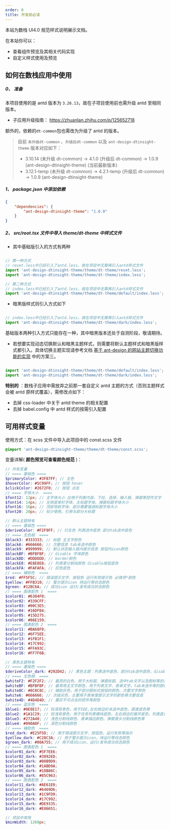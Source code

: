 ```yaml
---
order: 0
title: 开发前必读
---
```


本站为数栈 UI4.0 规范样式说明展示文档。

在本站你可以：

- 查看组件预览及其相关代码实现
- 自定义样式使用及预览

## 如何在数栈应用中使用

##### 0、 准备

本项目使用的是 antd 版本为 `3.26.13`，故在子项目使用前也需升级 antd 至相同版本。

- 子应用升级指南： https://zhuanlan.zhihu.com/p/125652718

额外的，依赖的`dt-common`包也需改为升级了 antd 的版本。

> 目前 `未升级dt-common` 、`升级后dt-common` 以及 `ant-design-dtinsight-theme` 版本对应如下：
>  - 3.10.14 (未升级 dt-common) -> 4.1.0 (升级后 dt-common) -> 1.0.9 (ant-design-dtinsight-theme) (当前最新版本)
>  - 3.12.1-temp (未升级 dt-common) -> 4.2.1-temp (升级后 dt-common) -> 1.0.9 (ant-design-dtinsight-theme)

##### 1、 package.json 中添加依赖

``` json
{
    "dependencies": {
        "ant-design-dtinsight-theme": "1.0.9"
    }
}
```

##### 2、 src/root.tsx 文件中导入 theme/dt-theme 中样式文件

- 其中基础版引入的方式有两种 

``` javascript

// 第一种方式
// reset.less中已经引入了antd.less，故在项目中无需再引入antd样式文件
import 'ant-design-dtinsight-theme/theme/dt-theme/reset.less';
import 'ant-design-dtinsight-theme/theme/dt-theme/index.less';

// 第二种方式
// index.less中已经引入了antd.less，故在项目中无需再引入antd样式文件
import 'ant-design-dtinsight-theme/theme/dt-theme/default/index.less';

```

- 暗黑版样式则引入方式如下

``` javascript

// index.less中已经引入了antd.less，故在项目中无需再引入antd样式文件
import 'ant-design-dtinsight-theme/theme/dt-theme/dark/index.less';

```

基础版本两种引入方式只能存在一种，其中暗黑版本还处于自测阶段，敬请期待。

- 若想要实现动态切换默认和暗黑主题样式，则需要将默认主题样式和暗黑版样式都引入。具体切换主题实现请参考文档 [基于 ant-design 的网站主题切换功能的实现](https://github.com/Erindcl/antd-theme-switch-demo/blob/master/doc.md) 中的方案三。

``` javascript

import 'ant-design-dtinsight-theme/theme/dt-theme/default/index.less';
import 'ant-design-dtinsight-theme/theme/dt-theme/dark/index.less';

```

**特别的** ：数栈子应用中需放弃之前那一套自定义 antd 主题的方式（否则主题样式会被 antd 原样式覆盖），需修改点如下：

- 去掉 css-loader 中关于 antd theme 的相关配置
- 去掉 babel.config 中 antd 样式的按需引入配置

## 可用样式变量

使用方式：在 scss 文件中导入此项目中的 const.scss 文件

``` scss
@import 'ant-design-dtinsight-theme/theme/dt-theme/const.scss';
```

变量详解( **颜色预览可查看颜色规范** )：

```scss
// 共有变量
// ==== 基础色 ====
$primaryColor: #3F87FF; // 主色
$hoverColor: #5C99FF; // 按钮 hover
$clickColor: #2672F0; // 按钮 点击
// ==== 字体大小  ====
$font12: 12px; // 主字体大小 应用于列表内容、下拉、选择、输入框、弹窗等控件文字
$font14: 14px; // 左侧菜单栏字体、主标题字体、弹窗标题字体大小
$font16: 16px; // 顶部导航字体、部分需要强调标题字体大小
$font20: 20px; // 较少使用，引用与部分大标题

// 默认主题特有
// ==== 基础色 ====
$deriveColor: #F2F9FF; // 衍生色 列表选中底色 部分tab选中底色
// ==== 无色相  ====
$black3: #333333; // 标题 主文字颜色
$black6: #666666; // 次要信息 tab未选中颜色
$black9: #999999; // 默认状态输入框内提示信息 按钮内icon颜色
$blackBF: #BFBFBF; // disable 字体颜色
$blackDD: #DDDDDD; // border颜色
$blackE8: #E8E8E8; // 列表里分割线颜色 disable按钮底色
$blackFA: #FAFAFA; // 灰色底色
// ==== 辅助色  ====
$red: #FF5F5C; // 错误提示文字、按钮色 运行失败提示色 必填项*颜色
$yellow: #FFB310; // 警示提示icon 待运行等状态颜色
$green: #12BC6A; // 成功icon 运行/发布成功状态颜色
// ==== 图表配色 1  ====
$color01: #6384F0;
$color02: #339CFF;
$color03: #00C3E5;
$color04: #16DFB4;
$color05: #15D275;
$color06: #86E159;
// ==== 图表配色 2  ====
$color11: #BA68F0;
$color12: #6F75EE;
$color13: #1FB1F1;
$color14: #17C992;
$color15: #FFA93C;
$color16: #FF7F6B;

// 黑色主题特有
// ==== 基础色 ====
$deriveColor_dark: #292D42; // 黑色主题：列表选中底色，部分tab选中底色，disable按钮底色
// ==== 无色相  ====
$whiteF2: #F2F2F2; // 最亮的白色，用于大标题、弹窗标题、选中tab文字以及图标等的高亮颜色
$whiteBF: #BFBFBF; // 最常用主文字颜色，用于列表文字、表单文字、tab未选中等的颜色
$white8C: #8C8C8C; // 辅助灰色，用于部分图标式按钮的颜色、次要文字颜色
$white6: #666666; // 次级灰色，主要用于表单里提示文字的颜色等次要信息
$white4D: #4D4D4D; // 置灰不可点击的控件等颜色
// ==== 蓝灰色  ====
$blue1: #0E0E17; // 较深背景色，用于IDE,左右侧边栏未选中底色，图表底色等
$blue2: #1A1C29; // 较浅背景色，用于任务列表模块底色，左右侧边栏展开底色、列表底色、表单底色等
$blue3: #272A40; // 浅色分割线颜色、表单描边颜色、弹窗表头分割线颜色等
$blue4: #090A0F; // 深色分割线颜色
// ==== 辅助色  ====
$red_dark: #E25F5D; // 用于错误提示文字、按钮色，运行失败等指示
$yellow_dark: #C28C3A; // 用于警示提示icon、待运行等状态颜色
$green_dark: #00A755; // 用于成功icon，运行/发布成功状态颜色
// ==== 图表配色 1  ====
$color01_dark: #5F7EE6;
$color02_dark: #3092ED;
$color03_dark: #00B9D9;
$color04_dark: #1ABD9A;
$color05_dark: #1DB86C;
$color06_dark: #85C963;
// ==== 图表配色 2  ====
$color11_dark: #AE61E0;
$color12_dark: #6469D6;
$color13_dark: #1C9FD9;
$color14_dark: #17C992;
$color15_dark: #DE9335;
$color16_dark: #E86651;

// 项目中常用
$minWidth: 1260px;
```
